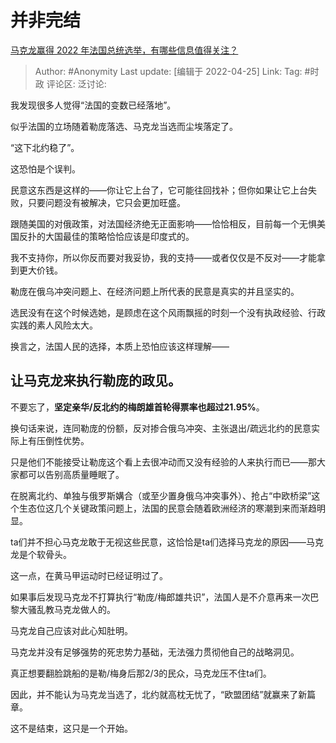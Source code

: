 # 并非完结
[马克龙赢得 2022 年法国总统选举，有哪些信息值得关注？](https://www.zhihu.com/question/529866967/answer/2456427873)

> Author: #Anonymity
> Last update: [编辑于 2022-04-25]
> Link:
> Tag: #时政
> 评论区:
> 泛讨论:

我发现很多人觉得“法国的变数已经落地”。

似乎法国的立场随着勒庞落选、马克龙当选而尘埃落定了。

“这下北约稳了”。

这恐怕是个误判。

民意这东西是这样的——你让它上台了，它可能往回找补；但你如果让它上台失败，只要问题没有被解决，它只会更加旺盛。

跟随美国的对俄政策，对法国经济绝无正面影响——恰恰相反，目前每一个无惧美国反扑的大国最佳的策略恰恰应该是印度式的。

我不支持你，所以你反而要对我妥协，我的支持——或者仅仅是不反对——才能拿到更大价钱。

勒庞在俄乌冲突问题上、在经济问题上所代表的民意是真实的并且坚实的。

选民没有在这个时候选她，是顾虑在这个风雨飘摇的时刻一个没有执政经验、行政实践的素人风险太大。

换言之，法国人民的选择，本质上恐怕应该这样理解——

## **让马克龙来执行勒庞的政见。**

不要忘了，**坚定亲华/反北约的梅朗雄首轮得票率也超过21.95%**。

换句话来说，连同勒庞的份额，反对掺合俄乌冲突、主张退出/疏远北约的民意实际上有压倒性优势。

只是他们不能接受让勒庞这个看上去很冲动而又没有经验的人来执行而已——那大家都可以告别高质量睡眠了。

在脱离北约、单独与俄罗斯媾合（或至少置身俄乌冲突事外）、抢占“中欧桥梁”这个生态位这几个关键政策问题上，法国的民意会随着欧洲经济的寒潮到来而渐趋明显。

ta们并不担心马克龙敢于无视这些民意，这恰恰是ta们选择马克龙的原因——马克龙是个软骨头。

这一点，在黄马甲运动时已经证明过了。

如果事后发现马克龙不打算执行“勒庞/梅郎雄共识”，法国人是不介意再来一次巴黎大骚乱教马克龙做人的。

马克龙自己应该对此心知肚明。

马克龙并没有足够强势的死忠势力基础，无法强力贯彻他自己的战略洞见。

真正想要翻脸跳船的是勒/梅身后那2/3的民众，马克龙压不住ta们。

因此，并不能认为马克龙当选了，北约就高枕无忧了，“欧盟团结”就赢来了新篇章。

这不是结束，这只是一个开始。
